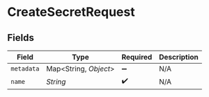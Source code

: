 # CreateSecretRequest


## Fields

| Field                  | Type                   | Required               | Description            |
| ---------------------- | ---------------------- | ---------------------- | ---------------------- |
| `metadata`             | Map\<String, *Object*> | :heavy_minus_sign:     | N/A                    |
| `name`                 | *String*               | :heavy_check_mark:     | N/A                    |